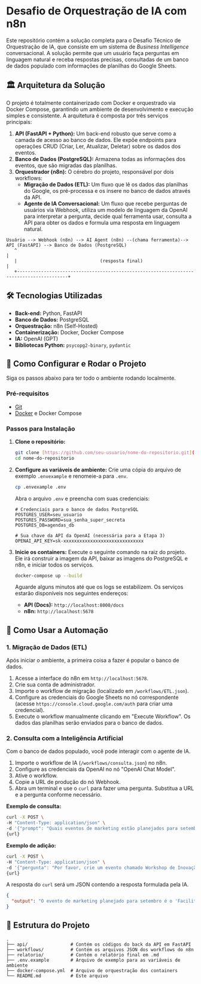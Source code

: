 # Desafio de Orquestração de IA com n8n

Este repositório contém a solução completa para o Desafio Técnico de Orquestração de IA, que consiste em um sistema de *Business Intelligence* conversacional. A solução permite que um usuário faça perguntas em linguagem natural e receba respostas precisas, consultadas de um banco de dados populado com informações de planilhas do Google Sheets.

## 🏛️ Arquitetura da Solução

O projeto é totalmente containerizado com Docker e orquestrado via Docker Compose, garantindo um ambiente de desenvolvimento e execução simples e consistente. A arquitetura é composta por três serviços principais:

1.  **API (FastAPI + Python):** Um back-end robusto que serve como a camada de acesso ao banco de dados. Ele expõe endpoints para operações CRUD (Criar, Ler, Atualizar, Deletar) sobre os dados dos eventos.
2.  **Banco de Dados (PostgreSQL):** Armazena todas as informações dos eventos, que são migradas das planilhas.
3.  **Orquestrador (n8n):** O cérebro do projeto, responsável por dois workflows:
    * **Migração de Dados (ETL):** Um fluxo que lê os dados das planilhas do Google, os pré-processa e os insere no banco de dados através da API.
    * **Agente de IA Conversacional:** Um fluxo que recebe perguntas de usuários via Webhook, utiliza um modelo de linguagem da OpenAI para interpretar a pergunta, decide qual ferramenta usar, consulta a API para obter os dados e formula uma resposta em linguagem natural.

```
Usuário --> Webhook (n8n) --> AI Agent (n8n) --(chama ferramenta)--> API (FastAPI) --> Banco de Dados (PostgreSQL)
   ^                                                                                         |
   |                               (resposta final)                                          |
   +-----------------------------------------------------------------------------------------+
```

## 🛠️ Tecnologias Utilizadas

- **Back-end:** Python, FastAPI
- **Banco de Dados:** PostgreSQL
- **Orquestração:** n8n (Self-Hosted)
- **Containerização:** Docker, Docker Compose
- **IA:** OpenAI (GPT)
- **Bibliotecas Python:** `psycopg2-binary`, `pydantic`

## 🚀 Como Configurar e Rodar o Projeto

Siga os passos abaixo para ter todo o ambiente rodando localmente.

### Pré-requisitos

-   [Git](https://git-scm.com/downloads)
-   [Docker](https://www.docker.com/products/docker-desktop/) e Docker Compose

### Passos para Instalação

1.  **Clone o repositório:**
    ```bash
    git clone [https://github.com/seu-usuario/nome-do-repositorio.git](https://github.com/seu-usuario/nome-do-repositorio.git)
    cd nome-do-repositorio
    ```

2.  **Configure as variáveis de ambiente:**
    Crie uma cópia do arquivo de exemplo `.envexample` e renomeie-a para `.env`.
    ```bash
    cp .envexample .env
    ```
    Abra o arquivo `.env` e preencha com suas credenciais:
    ```env
    # Credenciais para o banco de dados PostgreSQL
    POSTGRES_USER=seu_usuario
    POSTGRES_PASSWORD=sua_senha_super_secreta
    POSTGRES_DB=agendas_db

    # Sua chave da API da OpenAI (necessária para a Etapa 3)
    OPENAI_API_KEY=sk-xxxxxxxxxxxxxxxxxxxxxxxxxxxxxx
    ```

3.  **Inicie os containers:**
    Execute o seguinte comando na raiz do projeto. Ele irá construir a imagem da API, baixar as imagens do PostgreSQL e n8n, e iniciar todos os serviços.
    ```bash
    docker-compose up --build
    ```
    Aguarde alguns minutos até que os logs se estabilizem. Os serviços estarão disponíveis nos seguintes endereços:
    -   **API (Docs):** `http://localhost:8000/docs`
    -   **n8n:** `http://localhost:5678`

## 🤖 Como Usar a Automação

### 1. Migração de Dados (ETL)

Após iniciar o ambiente, a primeira coisa a fazer é popular o banco de dados.

1.  Acesse a interface do n8n em `http://localhost:5678`.
2.  Crie sua conta de administrador.
3.  Importe o workflow de migração (localizado em `/workflows/ETL.json`).
4.  Configure as credenciais do Google Sheets no nó correspondente (acesse `https://console.cloud.google.com/auth` para criar uma credencial).
5.  Execute o workflow manualmente clicando em "Execute Workflow". Os dados das planilhas serão enviados para o banco de dados.

### 2. Consulta com a Inteligência Artificial

Com o banco de dados populado, você pode interagir com o agente de IA.

1.  Importe o workflow de IA (`/workflows/consulta.json`) no n8n.
2.  Configure as credenciais da OpenAI no nó "OpenAI Chat Model".
3.  Ative o workflow.
4.  Copie a URL de produção do nó Webhook.
5.  Abra um terminal e use o `curl` para fazer uma pergunta. Substitua a URL e a pergunta conforme necessário.

**Exemplo de consulta:**
```bash
curl -X POST \
-H "Content-Type: application/json" \
-d '{"prompt": "Quais eventos de marketing estão planejados para setembro?"}' \
{url}
```

**Exemplo de adição:**
```bash
curl -X POST \
-H "Content-Type: application/json" \
-d '{"pergunta": "Por favor, crie um evento chamado Workshop de Inovação para o dia 10 de outubro, responsável Ana, depto de IA"}' \
{url}
```

A resposta do `curl` será um JSON contendo a resposta formulada pela IA.
```json
{
  "output": "O evento de marketing planejado para setembro é o 'Facilit Comunica', que ocorrerá de 10/09/2025 a 11/09/2025."
}
```

## 📁 Estrutura do Projeto

```
.
├── api/                # Contém os códigos do back da API em FastAPI
├── workflows/          # Contém os arquivos JSON dos workflows do n8n
├── relatorio/          # Contém o relatório final em .md
├── .env.example        # Arquivo de exemplo para as variáveis de ambiente
├── docker-compose.yml  # Arquivo de orquestração dos containers
└── README.md           # Este arquivo
```
